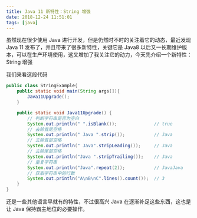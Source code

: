 ```yaml
---
title: Java 11 新特性：String 增强
date: 2018-12-24 11:51:01
tags: [java]
---
```


虽然现在很少使用 Java 进行开发，但是仍然时不时的关注着它的动态，最近发现 Java 11 发布了，并且带来了很多新特性，关键它是 Java8 以后又一长期维护版本，可以在生产环境使用，这又增加了我关注它的动力，今天先介绍一个新特性：String 增强
<!-- more --><!-- toc -->
我们来看这段代码

```java
public class StringExample{
    public static void main(String args[]){
        Java11Upgrade();
    }

    public static void Java11Upgrade() {
        // 判断字符串是否为空白
        System.out.println(" ".isBlank());              // true
        // 去除首尾空格
        System.out.println(" Java ".strip());           // Java
        // 去除首部空格
        System.out.println(" Java".stripLeading());     // Java
        // 去除尾部空格
        System.out.println("Java ".stripTrailing());    // Java
        // 重复字符串
        System.out.println("Java".repeat(2));           // JavaJava
        // 获取字符串中的行数
        System.out.println("A\nB\nC".lines().count());  // 3
    }
}
```

还是一些其他语言早就有的特性，不过很高兴 Java 在逐渐补足这些东西，这也是让 Java 保持霸主地位的必要操作。
